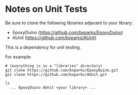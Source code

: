 Notes on Unit Tests
===================
Be sure to clone the following libraries adjacent to your library:
* EpoxyDuino (https://github.com/bxparks/EpoxyDuino)
* AUnit (https://github.com/bxparks/AUnit)

This is a dependency for unit testing.

For example:
```
# (everything is in a "libraries" directory)
git clone https://github.com/bxparks/EpoxyDuino.git
git clone https://github.com/bxparks/AUnit.git

ls
  ... EpoxyDuino AUnit <your library> ...
```


